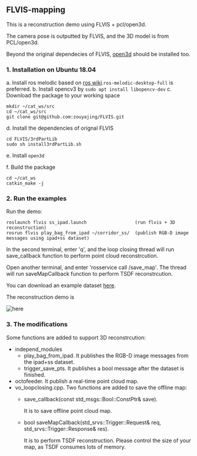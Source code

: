 ## FLVIS-mapping

This is a reconstruction demo using FLVIS + pcl/open3d.

The camera pose is outputted by FLVIS, and the 3D model is from PCL/open3d.

Beyond the original dependecies of FLVIS, [open3d](http://www.open3d.org/) should be installed too.

### 1. Installation on Ubuntu 18.04 
a. Install ros melodic based on [ros wiki](http://wiki.ros.org/melodic/Installation/Ubuntu).`ros-melodic-desktop-full` is preferred.
b. Install opencv3 by `sudo apt install libopencv-dev`
c. Download the package to your working space 
```
mkdir ~/cat_ws/src
cd ~/cat_ws/src
git clone git@github.com:zouyajing/FLVIS.git
```
d. Install the dependencies of orignal FLVIS
```
cd FLVIS/3rdPartLib
sudo sh install3rdPartLib.sh
```
e. Install `open3d`

f. Build the package
```
cd ~/cat_ws
catkin_make -j
```


### 2. Run the examples

Run the demo:

```
roslaunch flvis ss_ipad.launch                  (run flvis + 3D reconstruction)
rosrun flvis play_bag_from_ipad ~/corridor_ss/  (publish RGB-D image messages using ipad+ss dataset)

```
In the second terminal, enter 'q', and the loop closing thread will run save_callback function to perform point cloud reconstrcution.

Open another terminal, and enter 'rosservice call /save_map'. The thread will run saveMapCallback function to perform TSDF reconstrcution.

You can download an example dataset [here](https://drive.google.com/drive/folders/1gPuoolWCTm3IXKiE5yxaPDEBad07vjx3?usp=sharing).

The reconstruction demo is 

![here](https://github.com/zouyajing/PhD_document_for_navlab/blob/main/imgs/FLVIS_mapping.png)


### 3. The modifications 

Some functions are added to support 3D reconstrcution:

* independ_modules
  * play_bag_from_ipad. It publishes the RGB-D image messages from the ipad+ss dataset.
  * trigger_save_pts. It publishes a bool message after the dataset is finished.
* octofeeder. It publish a real-time point cloud map.
* vo_loopclosing.cpp. Two functions are added to save the offline map:
  * save_callback(const std_msgs::Bool::ConstPtr& save). 
    
    It is to save offline point cloud map.
    
  * bool saveMapCallback(std_srvs::Trigger::Request& req, std_srvs::Trigger::Response& res).
   
    It is to perform TSDF reconstruction. Please control the size of your map, as TSDF consumes lots of memory.
  



